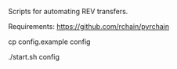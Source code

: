 Scripts for automating REV transfers.

Requirements: 
https://github.com/rchain/pyrchain

cp config.example config
 <!--- edit config --->
./start.sh config
